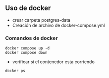 ## Uso de docker
- crear carpeta postgres-data
- Creación de archivo de docker-compose.yml

### Comandos de docker
```
docker compose up -d
docker compose down
```
- verificar si el contenedor esta corriendo
```
docker ps
```

